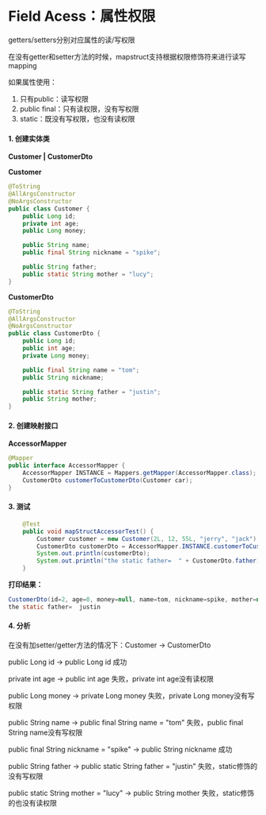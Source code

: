 # Field Acess：属性权限

getters/setters分别对应属性的读/写权限

在没有getter和setter方法的时候，mapstruct支持根据权限修饰符来进行读写mapping

如果属性使用：

1. 只有public：读写权限
2. public final：只有读权限，没有写权限
3. static：既没有写权限，也没有读权限

#### 1. 创建实体类

**Customer | CustomerDto**

**Customer**

```java
@ToString
@AllArgsConstructor
@NoArgsConstructor
public class Customer {
    public Long id;
    private int age;
    public Long money;

    public String name;
    public final String nickname = "spike";

    public String father;
    public static String mother = "lucy";
}
```

**CustomerDto**

```java
@ToString
@AllArgsConstructor
@NoArgsConstructor
public class CustomerDto {
    public Long id;
    public int age;
    private Long money;

    public final String name = "tom";
    public String nickname;

    public static String father = "justin";
    public String mother;
}
```

#### 2. 创建映射接口

**AccessorMapper**

```java
@Mapper
public interface AccessorMapper {
    AccessorMapper INSTANCE = Mappers.getMapper(AccessorMapper.class);
    CustomerDto customerToCustomerDto(Customer car);
}
```

#### 3. 测试

```java
    @Test
    public void mapStructAccessorTest() {
        Customer customer = new Customer(2L, 12, 55L, "jerry", "jack");
        CustomerDto customerDto = AccessorMapper.INSTANCE.customerToCustomerDto(customer);
        System.out.println(customerDto);
        System.out.println("the static father=  " + CustomerDto.father);
    }
```

**打印结果：**

```java
CustomerDto(id=2, age=0, money=null, name=tom, nickname=spike, mother=null)
the static father=  justin
```

#### 4. 分析

在没有加setter/getter方法的情况下：Customer	->	CustomerDto

public Long id	->	public Long id	成功

private int age	->	public int age	失败，private int age没有读权限

public Long money	->	private Long money	失败，private Long money没有写权限

public String name	->	public final String name = "tom"	失败，public final String name没有写权限

public final String nickname = "spike"	->	public String nickname	成功

public String father	->	 public static String father = "justin"	失败，static修饰的没有写权限

public static String mother = "lucy"	->	public String mother	失败，static修饰的也没有读权限